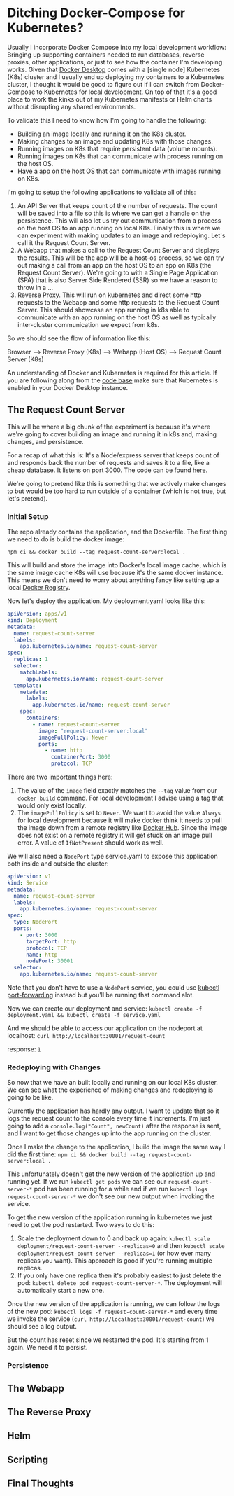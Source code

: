 # Ditching Docker-Compose for Kubernetes?

Usually I incorporate Docker Compose into my local development workflow: Bringing up supporting containers needed to run databases, reverse proxies, other applications, or just to see how the container I'm developing works. Given that [Docker Desktop](https://www.docker.com/products/docker-desktop) comes with a [single node] Kubernetes (K8s) cluster and I usually end up deploying my containers to a Kubernetes cluster, I thought it would be good to figure out if I can switch from Docker-Compose to Kubernetes for local development. On top of that it's a good place to work the kinks out of my Kubernetes manifests or Helm charts without disrupting any shared environments.

To validate this I need to know how I'm going to handle the following:
* Building an image locally and running it on the K8s cluster.
* Making changes to an image and updating K8s with those changes.
* Running images on K8s that require persistent data (volume mounts).
* Running images on K8s that can communicate with process running on the host OS.
* Have a app on the host OS that can communicate with images running on K8s.

I'm going to setup the following applications to validate all of this:
1. An API Server that keeps count of the number of requests. The count will be saved into a file so this is where we can get a handle on the persistence. This will also let us try out communication from a process on the host OS to an app running on local K8s. Finally this is where we can experiment with making updates to an image and redeploying. Let's call it the Request Count Server.
1. A Webapp that makes a call to the Request Count Server and displays the results. This will be the app will be a host-os process, so we can try out making a call from an app on the host OS to an app on K8s (the Request Count Server). We're going to with a Single Page Application (SPA) that is also Server Side Rendered (SSR) so we have a reason to throw in a ...
1. Reverse Proxy. This will run on kubernetes and direct some http requests to the Webapp and some http requests to the Request Count Server. This should showcase an app running in k8s able to communicate with an app running on the host OS as well as typically inter-cluster communication we expect from k8s.

So we should see the flow of information like this:

<!-- TODO: Fix diagram. Maybe use an image -->
Browser --> Reverse Proxy (K8s) --> Webapp (Host OS)
                         \--> Request Count Server (K8s)

An understanding of Docker and Kubernetes is required for this article. If you are following along from the [code base](https://github.com/PaulDMooney/Local-K8s-Dev-Blog/) make sure that Kubernetes is enabled in your Docker Desktop instance.


## The Request Count Server
This will be where a big chunk of the experiment is because it's where we're going to cover building an image and running it in k8s and, making changes, and persistence.

For a recap of what this is: It's a Node/express server that keeps count of and responds back the number of requests and saves it to a file, like a cheap database. It listens on port 3000.
The code can be found [here](https://github.com/PaulDMooney/Local-K8s-Dev-Blog/tree/main/request-count-server).

<!-- TODO: Keep this?? -->
We're going to pretend like this is something that we actively make changes to but would be too hard to run outside of a container (which is not true, but let's pretend).

### Initial Setup

The repo already contains the application, and the Dockerfile. The first thing we need to do is build the docker image:

`npm ci && docker build --tag request-count-server:local .`

This will build and store the image into Docker's local image cache, which is the same image cache K8s will use because it's the same docker instance. This means we don't need to worry about anything fancy like setting up a local [Docker Registry](https://docs.docker.com/registry).

Now let's deploy the application. My deployment.yaml looks like this:
```yaml
apiVersion: apps/v1
kind: Deployment
metadata:
  name: request-count-server
  labels:
    app.kubernetes.io/name: request-count-server
spec:
  replicas: 1
  selector:
    matchLabels:
      app.kubernetes.io/name: request-count-server
  template:
    metadata:
      labels:
        app.kubernetes.io/name: request-count-server
    spec:
      containers:
        - name: request-count-server
          image: "request-count-server:local"
          imagePullPolicy: Never
          ports:
            - name: http
              containerPort: 3000
              protocol: TCP
```
There are two important things here:
1. The value of the `image` field exactly matches the `--tag` value from our `docker build` command. For local development I advise using a tag that would only exist locally. 
1. The `imagePullPolicy` is set to `Never`. We want to avoid the value `Always` for local development because it will make docker think it needs to pull the image down from a remote registry like [Docker Hub](https://hub.docker.com/). Since the image does not exist on a remote registry it will get stuck on an image pull error. A value of `IfNotPresent` should work as well.

We will also need a `NodePort` type service.yaml to expose this application both inside and outside the cluster:
```yaml
apiVersion: v1
kind: Service
metadata:
  name: request-count-server
  labels:
    app.kubernetes.io/name: request-count-server
spec:
  type: NodePort
  ports:
    - port: 3000
      targetPort: http
      protocol: TCP
      name: http
      nodePort: 30001 
  selector:
    app.kubernetes.io/name: request-count-server
```
Note that you don't have to use a `NodePort` service, you could use [kubectl port-forwarding](https://kubernetes.io/docs/tasks/access-application-cluster/port-forward-access-application-cluster/#forward-a-local-port-to-a-port-on-the-pod) instead but you'll be running that command alot.

Now we can create our deployment and service:
`kubectl create -f deployment.yaml && kubectl create -f service.yaml`

<!-- TODO: Show output of running pods and services -->

And we should be able to access our application on the nodeport at localhost:
`curl http://localhost:30001/request-count`

response: `1`

### Redeploying with Changes

So now that we have an built locally and running on our local K8s cluster. We can see what the experience of making changes and redeploying is going to be like.

Currently the application has hardly any output. I want to update that so it logs the request count to the console every time it increments. I'm just going to add a `console.log("Count", newCount)` after the response is sent, and I want to get those changes up into the app running on the cluster.

<!-- TODO: Show new application code? -->

Once I make the change to the application, I build the image the same way I did the first time: `npm ci && docker build --tag request-count-server:local .`

This unfortunately doesn't get the new version of the application up and running yet. If we run `kubectl get pods` we can see our `request-count-server-*` pod has been running for a while and if we run `kubectl logs request-count-server-*` we don't see our new output when invoking the service.

To get the new version of the application running in kubernetes we just need to get the pod restarted. Two ways to do this:
1. Scale the deployment down to 0 and back up again: `kubectl scale deployment/request-count-server --replicas=0` and then `kubectl scale deployment/request-count-server --replicas=1` (or how ever many replicas you want). This approach is good if you're running multiple replicas.
1. If you only have one replica then it's probably easiest to just delete the pod: `kubectl delete pod request-count-server-*`. The deployment will automatically start a new one. 

Once the new version of the application is running, we can follow the logs of the new pod: `kubectl logs -f request-count-server-*` and every time we invoke the service (`curl http://localhost:30001/request-count`) we should see a log output.
<!-- TODO: show log output -->

But the count has reset since we restarted the pod. It's starting from 1 again. We need it to persist.

### Persistence

## The Webapp

## The Reverse Proxy

## Helm

## Scripting

## Final Thoughts